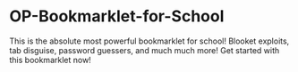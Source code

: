 # OP-Bookmarklet-for-School
This is the absolute most powerful bookmarklet for school! Blooket exploits, tab disguise, password guessers, and much much more! Get started with this bookmarklet now!
